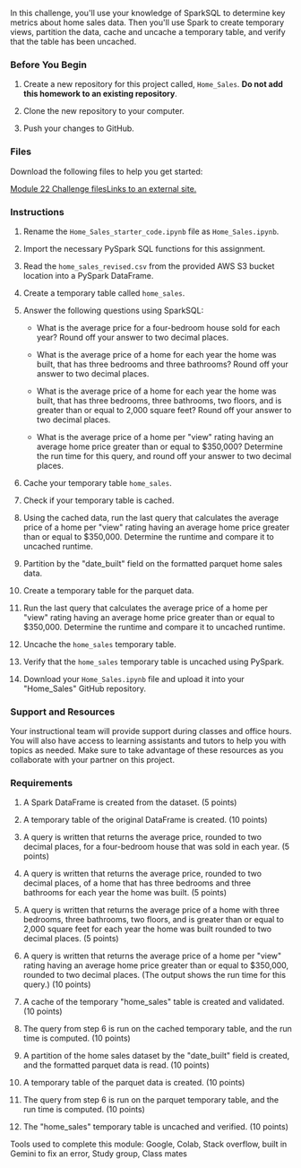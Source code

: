 In this challenge, you'll use your knowledge of SparkSQL to determine key metrics about home sales data. Then you'll use Spark to create temporary views, partition the data, cache and uncache a temporary table, and verify that the table has been uncached.

### Before You Begin

1.  Create a new repository for this project called, `Home_Sales`. **Do not add this homework to an existing repository**.

2.  Clone the new repository to your computer.

3.  Push your changes to GitHub.

### Files

Download the following files to help you get started:

[Module 22 Challenge filesLinks to an external site.](https://static.bc-edx.com/data/dl-1-2/m22/lms/starter/Starter_Code.zip)

### Instructions

1.  Rename the `Home_Sales_starter_code.ipynb` file as `Home_Sales.ipynb`.

2.  Import the necessary PySpark SQL functions for this assignment.

3.  Read the `home_sales_revised.csv` from the provided AWS S3 bucket location into a PySpark DataFrame.

4.  Create a temporary table called `home_sales`.

5.  Answer the following questions using SparkSQL:

    -   What is the average price for a four-bedroom house sold for each year? Round off your answer to two decimal places.

    -   What is the average price of a home for each year the home was built, that has three bedrooms and three bathrooms? Round off your answer to two decimal places.

    -   What is the average price of a home for each year the home was built, that has three bedrooms, three bathrooms, two floors, and is greater than or equal to 2,000 square feet? Round off your answer to two decimal places.

    -   What is the average price of a home per "view" rating having an average home price greater than or equal to $350,000? Determine the run time for this query, and round off your answer to two decimal places.

6.  Cache your temporary table `home_sales`.

7.  Check if your temporary table is cached.

8.  Using the cached data, run the last query that calculates the average price of a home per "view" rating having an average home price greater than or equal to $350,000. Determine the runtime and compare it to uncached runtime.

9.  Partition by the "date_built" field on the formatted parquet home sales data.

10. Create a temporary table for the parquet data.

11. Run the last query that calculates the average price of a home per "view" rating having an average home price greater than or equal to $350,000. Determine the runtime and compare it to uncached runtime.

12. Uncache the `home_sales` temporary table.

13. Verify that the `home_sales` temporary table is uncached using PySpark.

14. Download your `Home_Sales.ipynb` file and upload it into your "Home_Sales" GitHub repository.

### Support and Resources

Your instructional team will provide support during classes and office hours. You will also have access to learning assistants and tutors to help you with topics as needed. Make sure to take advantage of these resources as you collaborate with your partner on this project.

### Requirements

1.  A Spark DataFrame is created from the dataset. (5 points)

2.  A temporary table of the original DataFrame is created. (10 points)

3.  A query is written that returns the average price, rounded to two decimal places, for a four-bedroom house that was sold in each year. (5 points)

4.  A query is written that returns the average price, rounded to two decimal places, of a home that has three bedrooms and three bathrooms for each year the home was built. (5 points)

5.  A query is written that returns the average price of a home with three bedrooms, three bathrooms, two floors, and is greater than or equal to 2,000 square feet for each year the home was built rounded to two decimal places. (5 points)

6.  A query is written that returns the average price of a home per "view" rating having an average home price greater than or equal to $350,000, rounded to two decimal places. (The output shows the run time for this query.) (10 points)

7.  A cache of the temporary "home_sales" table is created and validated. (10 points)

8.  The query from step 6 is run on the cached temporary table, and the run time is computed. (10 points)

9.  A partition of the home sales dataset by the "date_built" field is created, and the formatted parquet data is read. (10 points)

10. A temporary table of the parquet data is created. (10 points)

11. The query from step 6 is run on the parquet temporary table, and the run time is computed. (10 points)

12. The "home_sales" temporary table is uncached and verified. (10 points)



Tools used to complete this module: Google, Colab, Stack overflow, built in Gemini to fix an error, Study group, Class mates 
